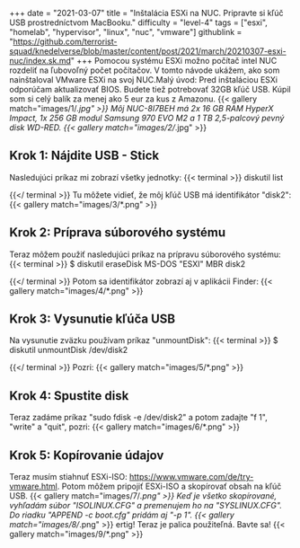 +++
date = "2021-03-07"
title = "Inštalácia ESXi na NUC. Pripravte si kľúč USB prostredníctvom MacBooku."
difficulty = "level-4"
tags = ["esxi", "homelab", "hypervisor", "linux", "nuc", "vmware"]
githublink = "https://github.com/terrorist-squad/knedelverse/blob/master/content/post/2021/march/20210307-esxi-nuc/index.sk.md"
+++
Pomocou systému ESXi možno počítač intel NUC rozdeliť na ľubovoľný počet počítačov. V tomto návode ukážem, ako som nainštaloval VMware ESXi na svoj NUC.Malý úvod: Pred inštaláciou ESXi odporúčam aktualizovať BIOS. Budete tiež potrebovať 32GB kľúč USB. Kúpil som si celý balík za menej ako 5 eur za kus z Amazonu.
{{< gallery match="images/1/*.jpg" >}}
Môj NUC-8I7BEH má 2x 16 GB RAM HyperX Impact, 1x 256 GB modul Samsung 970 EVO M2 a 1 TB 2,5-palcový pevný disk WD-RED.
{{< gallery match="images/2/*.jpg" >}}

## Krok 1: Nájdite USB - Stick
Nasledujúci príkaz mi zobrazí všetky jednotky:
{{< terminal >}}
diskutil list

{{</ terminal >}}
Tu môžete vidieť, že môj kľúč USB má identifikátor "disk2":
{{< gallery match="images/3/*.png" >}}

## Krok 2: Príprava súborového systému
Teraz môžem použiť nasledujúci príkaz na prípravu súborového systému:
{{< terminal >}}
$ diskutil eraseDisk MS-DOS "ESXI" MBR disk2

{{</ terminal >}}
Potom sa identifikátor zobrazí aj v aplikácii Finder:
{{< gallery match="images/4/*.png" >}}

## Krok 3: Vysunutie kľúča USB
Na vysunutie zväzku používam príkaz "unmountDisk":
{{< terminal >}}
$ diskutil unmountDisk /dev/disk2

{{</ terminal >}}
Pozri:
{{< gallery match="images/5/*.png" >}}

## Krok 4: Spustite disk
Teraz zadáme príkaz "sudo fdisk -e /dev/disk2" a potom zadajte "f 1", "write" a "quit", pozri:
{{< gallery match="images/6/*.png" >}}

## Krok 5: Kopírovanie údajov
Teraz musím stiahnuť ESXi-ISO: https://www.vmware.com/de/try-vmware.html. Potom môžem pripojiť ESXi-ISO a skopírovať obsah na kľúč USB.
{{< gallery match="images/7/*.png" >}}
Keď je všetko skopírované, vyhľadám súbor "ISOLINUX.CFG" a premenujem ho na "SYSLINUX.CFG". Do riadku "APPEND -c boot.cfg" pridám aj "-p 1".
{{< gallery match="images/8/*.png" >}}
ertig! Teraz je palica použiteľná. Bavte sa!
{{< gallery match="images/9/*.png" >}}